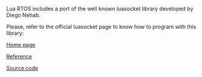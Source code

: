 Lua RTOS includes a port of the well known luasocket library developed by Diego Nehab.

Please, refer to the official luasocket page to know how to program with this library:

[Home page](http://w3.impa.br/~diego/software/luasocket)

[Reference](http://w3.impa.br/~diego/software/luasocket/reference.html)

[Source code](https://github.com/diegonehab/luasocket)